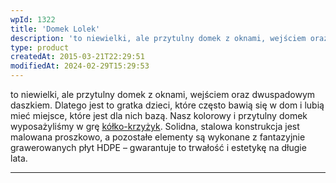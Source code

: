 ```yaml
---
wpId: 1322
title: 'Domek Lolek'
description: 'to niewielki, ale przytulny domek z oknami, wejściem oraz dwuspadowym daszkiem. Dlatego jest to gratka dzieci, które często bawią się w dom i lubią mieć miejsce, które jest dla nich bazą. Nasz kolorowy i przytulny domek wyposażyliśmy w grę kółko-krzyżyk. Solidna, stalowa konstrukcja jest malowana proszkowo, a pozostałe elementy są wykonane z fantazyjnie grawerowanych płyt ...'
type: product
createdAt: 2015-03-21T22:29:51
modifiedAt: 2024-02-29T15:29:53
---
```



to niewielki, ale przytulny domek z oknami, wejściem oraz dwuspadowym daszkiem. Dlatego jest to gratka dzieci, które często bawią się w dom i lubią mieć miejsce, które jest dla nich bazą. Nasz kolorowy i przytulny domek wyposażyliśmy w grę [kółko-krzyżyk](https://comes.pl/p/zestaw-modulowy-06-59-60/). Solidna, stalowa konstrukcja jest malowana proszkowo, a pozostałe elementy są wykonane z fantazyjnie grawerowanych płyt HDPE – gwarantuje to trwałość i estetykę na długie lata.

* * *